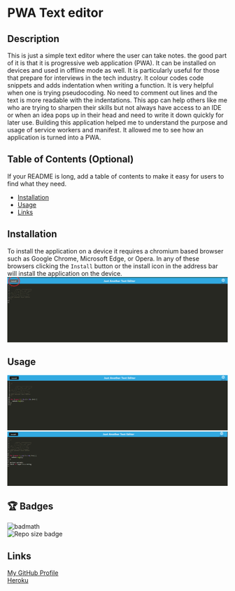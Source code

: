 # PWA Text editor

## Description

This is just a simple text editor where the user can take notes. the good part of it is that it is progressive web application (PWA). It can be installed on devices and used in offline mode as well. It is particularly useful for those that prepare for interviews in the tech industry. It colour codes code snippets and adds indentation when writing a function. It is very helpful when one is trying pseudocoding. No need to comment out lines and the text is more readable with the indentations. 
This app can help others like me who are trying to sharpen their skills but not always have access to an IDE or when an idea pops up in their head and need to write it down quickly for later use. 
Building this application helped me to understand the purpose and usage of service workers and manifest. It allowed me to see how an application is turned into a PWA. 

## Table of Contents (Optional)

If your README is long, add a table of contents to make it easy for users to find what they need.

- [Installation](#installation)
- [Usage](#usage)
- [Links](#links)


## Installation

To install the application on a device it requires a chromium based browser such as Google Chrome, Microsoft Edge, or Opera. In any of these browsers clicking the `Install` button or the install icon in the address bar will install the application on the device. 
![Install](./Assets/screenshot.png)

## Usage

![alt text](./Assets/screenshot2.png)
![alt text](./Assets/screenshot3.png)

## :trophy: Badges

![badmath](https://img.shields.io/github/languages/top/bordanattila/text-editor)  
![Repo size badge](https://img.shields.io/github/repo-size/bordanattila/text-editor?color=information)

## Links
  [My GitHub Profile](https://github.com/attila)  
  [Heroku](https://attilatexteditor-app.herokuapp.com/)
